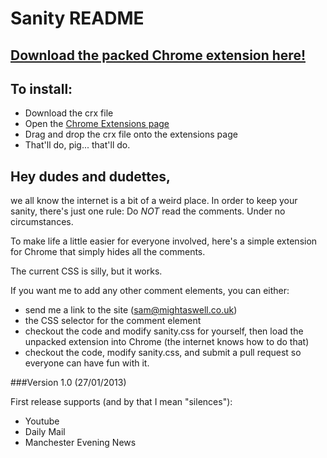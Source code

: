 # Sanity README

## [Download the packed Chrome extension here!](https://bitbucket.org/spbail/sanity/src/d8cd1cc3105c6147407b0a4faa101c9a8189668e/src.crx?at=master)

## To install:
* Download the crx file
* Open the [Chrome Extensions page](chrome://extensions/)
* Drag and drop the crx file onto the extensions page
* That'll do, pig... that'll do.

## Hey dudes and dudettes,

we all know the internet is a bit of a weird place. In order to keep your sanity, there's just one rule: Do *NOT* read the comments. Under no circumstances.

To make life a little easier for everyone involved, here's a simple extension for Chrome that simply hides all the comments.

The current CSS is silly, but it works.

If you want me to add any other comment elements, you can either:

* send me a link to the site (sam@mightaswell.co.uk)
* the CSS selector for the comment element
* checkout the code and modify sanity.css for yourself, then load the unpacked extension into Chrome (the internet knows how to do that)
* checkout the code, modify sanity.css, and submit a pull request so everyone can have fun with it.


###Version 1.0 (27/01/2013)

First release supports (and by that I mean "silences"):

* Youtube
* Daily Mail
* Manchester Evening News

